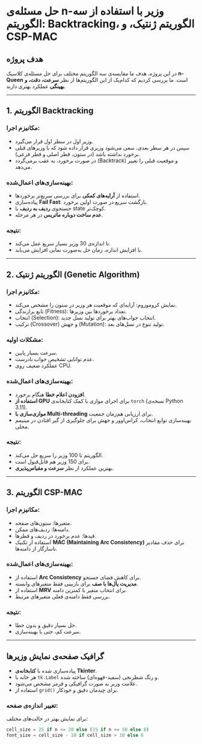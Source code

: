 # حل مسئله‌ی n-وزیر با استفاده از سه الگوریتم: Backtracking، الگوریتم ژنتیک، و CSP-MAC

## هدف پروژه

در این پروژه، هدف ما مقایسه‌ی سه الگوریتم مختلف برای حل مسئله‌ی کلاسیک **n-Queen** است. ما بررسی کردیم که کدام‌یک از این الگوریتم‌ها از نظر **سرعت، دقت، و بهینگی** عملکرد بهتری دارند.

---

## 1. الگوریتم Backtracking

### مکانیزم اجرا:
- وزیر اول در سطر اول قرار می‌گیرد.
- سپس در هر سطر بعدی، سعی می‌شود وزیری قرار داده شود که با وزیرهای قبلی برخورد نداشته باشد (در ستون، قطر اصلی و قطر فرعی).
- در صورت برخورد، به عقب برمی‌گردد (Backtrack) و موقعیت قبلی را تغییر می‌دهد.

### بهینه‌سازی‌های اعمال‌شده:
- استفاده از **آرایه‌های کمکی** برای بررسی سریع‌تر برخوردها.
- پیاده‌سازی **Fail Fast**: بازگشت سریع در صورت اولین برخورد.
- جستجوی **ردیف به ردیف** با state کوچک‌تر.
- **عدم ساخت دوباره ماتریس** در هر مرحله.

### نتیجه:
- تا اندازه‌ی 30 وزیر بسیار سریع عمل می‌کند.
- با افزایش اندازه، زمان حل به‌صورت نمایی افزایش می‌یابد.

---

## 2. الگوریتم ژنتیک (Genetic Algorithm)

### مکانیزم اجرا:
- نمایش کروموزوم: آرایه‌ای که موقعیت هر وزیر در ستون را مشخص می‌کند.
- تابع برازندگی (Fitness): تعداد برخوردها بین وزیرها.
- انتخاب (Selection): انتخاب جواب‌های بهتر برای تولید نسل جدید.
- ترکیب (Crossover) و جهش (Mutation): تولید تنوع در نسل‌های بعد.

### مشکلات اولیه:
- سرعت بسیار پایین.
- عدم توانایی تشخیص جواب نادرست.
- عملکرد ضعیف روی CPU.

### بهینه‌سازی‌های اعمال‌شده:
- **افزودن اعلام خطا** هنگام برخورد.
- **استفاده از GPU** برای اجرای موازی با کمک کتابخانه‌ی `torch` (نسخه‌ی Python 3.11).
- **موازی‌سازی با Multi-threading** برای ارزیابی هم‌زمان جمعیت.
- بهینه‌سازی توابع انتخاب، کراس‌اوور و جهش برای جلوگیری از گیر افتادن در مینیمم محلی.

### نتیجه:
- الگوریتم تا 100 وزیر را سریع حل می‌کند.
- برای 150 وزیر هم قابل‌قبول است.
- بهترین عملکرد از نظر **سرعت و مقیاس‌پذیری**.

---

## 3. الگوریتم CSP-MAC

### مکانیزم اجرا:
- متغیرها: ستون‌های صفحه.
- دامنه‌ها: ردیف‌های ممکن.
- قیدها: عدم برخورد در ردیف و قطرها.
- استفاده از تکنیک **MAC (Maintaining Arc Consistency)** برای حذف مقادیر ناسازگار از دامنه‌ها.

### بهینه‌سازی‌های اعمال‌شده:
- استفاده از **Arc Consistency** برای کاهش فضای جستجو.
- **مدیریت یال‌ها با صف** برای بازبینی فقط متغیرهای وابسته.
- استفاده از **MRV** برای انتخاب متغیر با کمترین دامنه.
- بررسی فقط دامنه‌ی فعلی متغیرهای مرتبط.

### نتیجه:
- حل بسیار دقیق و بدون خطا.
- سرعت کم، حتی با بهینه‌سازی.

---

## گرافیک صفحه‌ی نمایش وزیرها

- پیاده‌سازی شده با **کتابخانه‌ی Tkinter**.
- هر خانه با `tk.Label` و رنگ شطرنجی (سفید-قهوه‌ای) ساخته شده.
- علامت وزیر به صورت گرافیکی و قرمز مشخص می‌شود.
- استفاده از `grid()` برای چیدمان دقیق و خودکار.

### تغییر اندازه‌ی صفحه:
برای نمایش بهتر در حالت‌های مختلف:

```python
cell_size = 25 if n <= 20 else (15 if n <= 50 else 8)
font_size = cell_size - 10 if cell_size > 10 else 6
